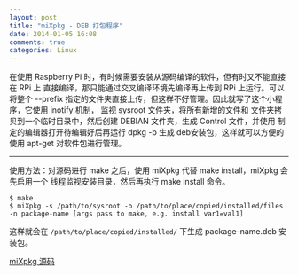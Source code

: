 ```yaml
---
layout: post
title: "miXpkg - DEB 打包程序"
date: 2014-01-05 16:08
comments: true
categories: Linux
---
```


在使用 Raspberry Pi 时，有时候需要安装从源码编译的软件，但有时又不能直接在 RPi 上
直接编译，那只能通过交叉编译环境先编译再上传到 RPi 上运行。可以将整个 --prefix
指定的文件夹直接上传，但这样不好管理。因此就写了这个小程序，它使用 inotify 机制，
监视 sysroot 文件夹，将所有新增的文件和
文件夹拷贝到一个临时目录中，然后创建 DEBIAN 文件夹，生成 Control 文件，并使用
制定的编辑器打开待编辑好后再运行 dpkg -b 生成 deb安装包，这样就可以方便的使用
apt-get 对软件包进行管理。

------------

使用方法：对源码进行 make 之后，使用 miXpkg 代替 make install，miXpkg 会先启用一个
线程监视安装目录，然后再执行 make install 命令。

```shell
$ make
$ miXpkg -s /path/to/sysroot -o /path/to/place/copied/installed/files -n package-name [args pass to make, e.g. install var1=val1]
```
这样就会在 ``/path/to/place/copied/installed/`` 下生成 package-name.deb 安装包。

[miXpkg 源码](https://github.com/xinsuiyuer/miXpkg)
